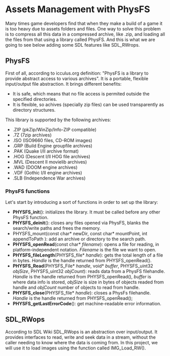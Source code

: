 # Assets Management with PhysFS

Many times game developers find that when they make a build of a game it is too heavy due to assets folders and files.
One way to solve this problem is to compress all this data in a compressed archive, like .zip, and loading all the files from that using a library called PhysFS. And this is what we are going to see below adding some SDL features like SDL_RWrops.

## PhysFS

First of all, according to icculus.org definition: "PhysFS is a library to provide abstract access to various archives". It is a portable, flexible input/output file abstraction. It brings different benefits:
* It is safe, which means that no file access is permited outside the specified directories.
* It is flexible, so achives (specially zip files) can be used transparently as directory structures.

This library is supported by the following archives:
* .ZIP (pkZip/WinZip/Info-ZIP compatible)
* .7Z (7zip archives)
* .ISO (ISO9660 files, CD-ROM images)
* .GRP (Build Engine groupfile archives)
* .PAK (Quake I/II archive format)
* .HOG (Descent I/II HOG file archives)
* .MVL (Descent II movielib archives)
* .WAD (DOOM engine archives)
* .VDF (Gothic I/II engine archives)
* .SLB (Independence War archives)

### PhysFS functions

Let's start by introducing a sort of functions in order to set up the library:

* **PHYSFS_init**(): initializes the library. It must be called before any other PhysFS function.
* **PHYSFS_deinit**(): closes any files opened via PhysFS, blanks the search/write paths and frees the memory.
* PHYSFS_mount(const char* newDir, const char* mountPoint, int appendToPath ): add an archive or directory to the search path.
* **PHYSFS_openRead**(const char* _filename_): opens a file for reading, in platform-independent notation. _Filename_ is the file we want to open.
* **PHYSFS_fileLength**(PHYSFS_file* _handle_): gets the total length of a file in bytes. _Handle_ is the handle returned from PHYSFS_openRead().
* **PHYSFS_Read**(PHYSFS_File* _handle_, void* _buffer_, PHYSFS_uint32 _objSize_, PHYSFS_uint32 _objCount_): reads data from a PhysFS filehandle. _Handle_ is the handle returned from PHYSFS_openRead(), _buffer_ is where data info is stored, _objSize_ is size in bytes of objects readed from handle and _objCount_ number of objects to read from handle.
* **PHYSFS_close**(PHYSFS_file* _handle_): closes a PhysFs filehandle. _Handle_ is the handle returned from PHYSFS_openRead();
* **PHYSFS_getLastErrorCode**(): get machine-readable error information.

## SDL_RWops

According to SDL Wiki SDL_RWops is an abstraction over input/output. It provides interfaces to read, write and seek data in a stream, without the caller needing to know where the data is coming from.
In this project, we will use it to load images using the function called IMG_Load_RW().
